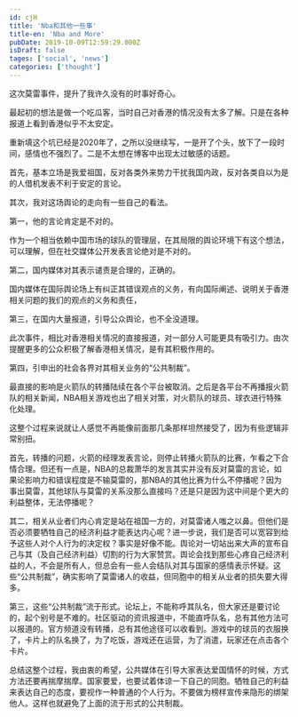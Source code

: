 ```yaml
---
id: cjH
title: 'Nba和其他一些事'
title-en: 'Nba and More'
pubDate: 2019-10-09T12:59:29.000Z
isDraft: false
tages: ['social', 'news']
categories: ['thought']
---
```


这次莫雷事件，提升了我许久没有的时事好奇心。

最起初的想法是做一个吃瓜客，当时自己对香港的情况没有太多了解。只是在各种报道上看到香港似乎不太安定。

重新填这个坑已经是2020年了，之所以没继续写，一是开了个头，放下了一段时间，感情也不强烈了。二是不太想在博客中出现太过敏感的话题。

首先，基本立场是我爱祖国，反对各类外来势力干扰我国内政，反对各类自以为是的人借机发表不利于安定的言论。

其次，我对这场舆论的走向有一些自己的看法。

第一，他的言论肯定是不对的。

作为一个相当依赖中国市场的球队的管理层，在其局限的舆论环境下有这个想法，可以理解，但在社交媒体公开发表言论绝对是不对的。

第二，国内媒体对其表示谴责是合理的，正确的。

国内媒体在国际舆论场上有纠正其错误观点的义务，有向国际阐述、说明关于香港相关问题的我们的观点的义务和责任，

第三，在国内大量报道，引导公众舆论，也不全没道理。

此次事件，相比对香港相关情况的直接报道，对一部分人可能更具有吸引力。由次提醒更多的公众积极了解香港相关情况，是有其积极作用的。

第四，引申出的社会各界对其相关业务的“公共制裁”。

最直接的影响是火箭队的转播陆续在各个平台被取消。之后是各平台不再播报火箭队的相关新闻，NBA相关游戏也出了相关对策，对火箭队的球员、球衣进行特殊化处理。

这整个过程来说就让人感觉不再能像前面那几条那样坦然接受了，因为有些逻辑非常别扭。

首先，转播的问题，火箭的经理发表言论，则停止转播火箭队的比赛，乍看之下合情合理。但还有一点是，NBA的总裁萧华的发言其实并没有反对莫雷的言论，如果论影响力和错误程度是不输莫雷的，那NBA的其他比赛为什么不停播呢？因为事出莫雷，其他球队与莫雷的关系没那么直接吗？还是只是因为这中间是个更大的利益整体，无法停播呢？

其二，相关从业者们内心肯定是站在祖国一方的，对莫雷诸人嗤之以鼻。但他们是否必须要牺牲自己的经济利益才能表达内心呢？进一步说，我们是否可以宽容到给予这些人对个人行为的决定权？事实是好像不能。舆论对一切站出来大声的宣布自己与其（及自己经济利益）切割的行为大家赞赏。舆论会找到那些心疼自己经济利益的人，不会是所有人，但总会有一些人会结队对其与国家的感情表示怀疑。这些“公共制裁”，确实影响了莫雷诸人的收益，但同胞中的相关从业者的损失要大得多。

第三，这些“公共制裁”流于形式。论坛上，不能称呼其队名，但大家还是要讨论的，起个别号是不难的。社区驱动的资讯报道中，不能直呼队名，总有其他方法可以报道的。官方频道没有转播，总有其他途径可以收看到。游戏中的球员的衣服换了，卡片上的队名换了，为了吃饭，游戏还在运营，为了消遣，玩家还在点击各个卡片。

总结这整个过程，我由衷的希望，公共媒体在引导大家表达爱国情怀的时候，方式方法还要再揣摩揣摩。国家要爱，也要试着体谅一下自己的同胞。牺牲自己的利益来表达自己的态度，要视作一种普通的个人行为。不要做为榜样宣传来隐形的绑架他人。这样也就避免了上面的流于形式的公共制裁。

